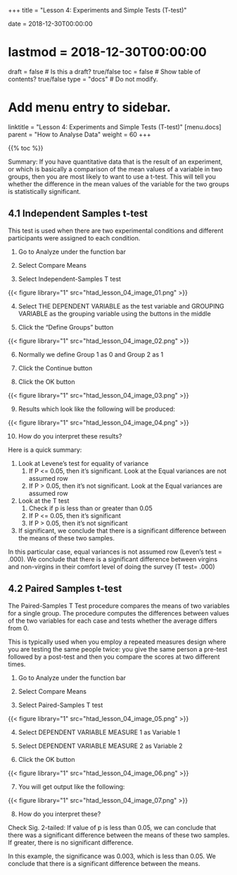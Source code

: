 +++
title = "Lesson 4: Experiments and Simple Tests (T-test)"

date = 2018-12-30T00:00:00
# lastmod = 2018-12-30T00:00:00

draft = false  # Is this a draft? true/false
toc = false  # Show table of contents? true/false
type = "docs"  # Do not modify.

# Add menu entry to sidebar.
linktitle = "Lesson 4: Experiments and Simple Tests (T-test)"
[menu.docs]
  parent = "How to Analyse Data"
  weight = 60
+++

{{% toc %}}

Summary: If you have quantitative data that is the result of an experiment, or which is basically a comparison of the mean values of a variable in two groups, then you are most likely to want to use a t-test. This will tell you whether the difference in the mean values of the variable for the two groups is statistically significant.

## 4.1 Independent Samples t-test

This test is used when there are two experimental conditions and different participants were assigned to each condition.

1)  Go to Analyze under the function bar

2)  Select Compare Means

3)  Select Independent-Samples T test

{{< figure library="1" src="htad_lesson_04_image_01.png" >}}

4)  Select THE DEPENDENT VARIABLE as the test variable and GROUPING VARIABLE as the grouping variable using the buttons in the middle

5)  Click the “Define Groups” button 

{{< figure library="1" src="htad_lesson_04_image_02.png" >}}

6)  Normally we define Group 1 as 0 and Group 2 as 1 

7)  Click the Continue button

8)  Click the OK button

{{< figure library="1" src="htad_lesson_04_image_03.png" >}}

9)  Results which look like the following will be produced:
 
{{< figure library="1" src="htad_lesson_04_image_04.png" >}}

10) How do you interpret these results?

Here is a quick summary: 

1. Look at Levene’s test for equality of variance
   1. If P <= 0.05, then it’s significant. Look at the Equal variances are not assumed row
   2. If P > 0.05, then it’s not significant. Look at the Equal variances are assumed row
2. Look at the T test
   1. Check if p is less than or greater than 0.05
   2. If P <= 0.05, then it’s significant 
   3. If P > 0.05, then it’s not significant 
3. If significant, we conclude that there is a significant difference between the means of these two samples. 

In this particular case, equal variances is not assumed row (Leven’s test = .000). We conclude that there is a significant difference between virgins and non-virgins in their comfort level of doing the survey (T test= .000)
 
## 4.2 Paired Samples t-test

The Paired-Samples T Test procedure compares the means of two variables for a single group. The procedure computes the differences between values of the two variables for each case and tests whether the average differs from 0.

This is typically used when you employ a repeated measures design where you are testing the same people twice: you give the same person a pre-test followed by a post-test and then you compare the scores at two different times.

1)  Go to Analyze under the function bar

2)  Select Compare Means

3)  Select Paired-Samples T test

{{< figure library="1" src="htad_lesson_04_image_05.png" >}}

4)   Select DEPENDENT VARIABLE MEASURE 1 as Variable 1 

5)   Select DEPENDENT VARIABLE MEASURE 2 as Variable 2

6)  Click the OK button
 
{{< figure library="1" src="htad_lesson_04_image_06.png" >}}

7)  You will get output like the following: 
 
{{< figure library="1" src="htad_lesson_04_image_07.png" >}}

8)  How do you interpret these?

Check Sig. 2-tailed: If value of p is less than 0.05, we can conclude that there was a significant difference between the means of these two samples. If greater, there is no significant difference.

In this example, the significance was 0.003, which is less than 0.05. We conclude that there is a significant difference between the means.

